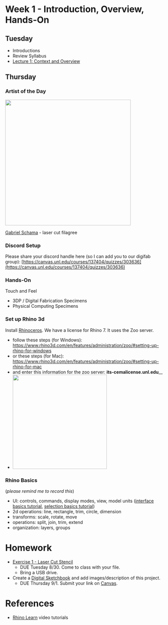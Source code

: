 # Week 1 - Introduction, Overview, Hands-On

## Tuesday
- Introductions
- Review Syllabus
- [Lecture 1: Context and Overview](https://docs.google.com/presentation/d/1rdQ6GW55rUbtzcVgvRdJd38HRzeoCYWv9SFrszI7yak/edit?usp=sharing)

## Thursday

### Artist of the Day

<img src="https://user-images.githubusercontent.com/1598545/186651503-cd6f4b1e-3caa-4558-bd56-8bebda4ab708.png" width=400>

[Gabriel Schama](https://www.gabrielschama.com/2016lasercuts/) - laser cut filagree

### Discord Setup
Please share your discord handle here (so I can add you to our digifab group): [https://canvas.unl.edu/courses/137404/quizzes/303636](https://canvas.unl.edu/courses/137404/quizzes/303636)

### Hands-On
Touch and Feel
  - 3DP / Digital Fabrication Specimens
  - Physical Computing Specimens

### Set up Rhino 3d
Install [Rhinoceros](https://www.rhino3d.com/). We have a license for Rhino 7. It uses the Zoo server.
  - follow these steps (for Windows): https://www.rhino3d.com/en/features/administration/zoo/#setting-up-rhino-for-windows
  - or these steps (for Mac): https://www.rhino3d.com/en/features/administration/zoo/#setting-up-rhino-for-mac
  - and enter this information for the zoo server: **its-cemalicense.unl.edu**__
  - <img src="https://user-images.githubusercontent.com/1598545/186644741-11696636-c79e-4d3c-8044-84b81838b571.png" width=300>

### Rhino Basics
(_please remind me to record this_)
  - UI: controls, commands, display modes, view, model units ([interface basics tutorial](https://www.rhino3d.com/learn/?query=kind:%20jump_start%20tag:%20interface,rhino&modal=null), [selection basics tutorial](https://www.rhino3d.com/learn/?query=kind:%20jump_start%20tag:%20selection)) 
  - 2d operations: line, rectangle, trim, circle, dimension
  - transforms: scale, rotate, move
  - operations: split, join, trim, extend
  - organization: layers, groups

# Homework
- [Exercise 1 - Laser Cut Stencil](../exercises/ex1.md)
  - DUE Tuesday 8/30. Come to class with your file. 
  - Bring a USB drive.
- Create a [Digital Sketchbook](https://canvas.unl.edu/courses/137404/assignments/1281430) and add images/description of this project.
  - DUE Thursday 9/1. Submit your link on [Canvas](https://canvas.unl.edu/courses/137404/assignments/1281430).

# References
- [Rhino Learn](https://www.rhino3d.com/learn/?keyword=kind:%20rhino_win) video tutorials
